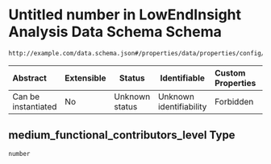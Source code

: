 # Untitled number in LowEndInsight Analysis Data Schema Schema

```txt
http://example.com/data.schema.json#/properties/data/properties/config/properties/medium_functional_contributors_level
```




| Abstract            | Extensible | Status         | Identifiable            | Custom Properties | Additional Properties | Access Restrictions | Defined In                                                                        |
| :------------------ | ---------- | -------------- | ----------------------- | :---------------- | --------------------- | ------------------- | --------------------------------------------------------------------------------- |
| Can be instantiated | No         | Unknown status | Unknown identifiability | Forbidden         | Allowed               | none                | [data.schema.json\*](../../out/schema/v1/data.schema.json "open original schema") |

## medium_functional_contributors_level Type

`number`
